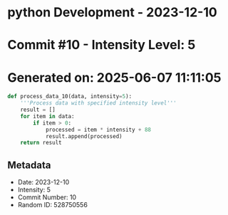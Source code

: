 ﻿# python Development - 2023-12-10
# Commit #10 - Intensity Level: 5
# Generated on: 2025-06-07 11:11:05
```python
def process_data_10(data, intensity=5):
    '''Process data with specified intensity level'''
    result = []
    for item in data:
        if item > 0:
            processed = item * intensity + 88
            result.append(processed)
    return result
```
## Metadata
- Date: 2023-12-10
- Intensity: 5
- Commit Number: 10
- Random ID: 528750556
